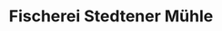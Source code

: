 ---
title: "Fischerei Stedtener Mühle"
url: /kranichfeld/fischerei-stedtener-muehle/
shop: Hofladen
---